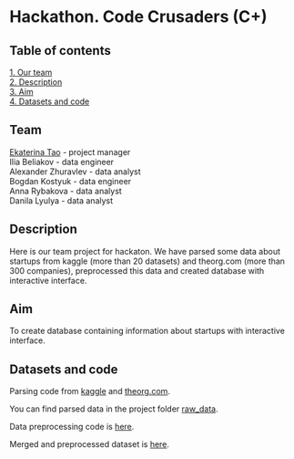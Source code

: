 # Hackathon. Code Crusaders (C+)

## Table of contents 
[1. Our team](https://github.com/ekaterinatao/hackathon_Code_Crusaders#team)   
[2. Description](https://github.com/ekaterinatao/hackathon_Code_Crusaders#description)   
[3. Aim](https://github.com/ekaterinatao/hackathon_Code_Crusaders#aim)  
[4. Datasets and code](https://github.com/ekaterinatao/hackathon_Code_Crusaders#datasets-and-code)    

## Team
[Ekaterina Tao](https://github.com/ekaterinatao) - project manager  
Ilia Beliakov - data engineer   
Alexander Zhuravlev - data analyst  
Bogdan Kostyuk - data engineer  
Anna Rybakova - data analyst   
Danila Lyulya - data analyst  

## Description
Here is our team project for hackaton. We have parsed some data about startups from kaggle (more than 20 datasets) and theorg.com (more than 300 companies), preprocessed this data and created database with interactive interface.   

## Aim
To create database containing information about startups with interactive interface.   

## Datasets and code
Parsing code from [kaggle](https://github.com/ekaterinatao/hackathon_Code_Crusaders/blob/main/parsing_kaggle.ipynb) and [theorg.com](https://github.com/ekaterinatao/hackathon_Code_Crusaders/blob/main/parsing_theorg.ipynb).  

You can find parsed data in the project folder [raw_data](https://github.com/ekaterinatao/hackathon_Code_Crusaders/tree/main/raw_data).  

Data preprocessing code is [here](https://github.com/ekaterinatao/hackathon_Code_Crusaders/blob/main/preprocessing.ipynb).  
  
Merged and preprocessed dataset is [here](https://github.com/ekaterinatao/hackathon_Code_Crusaders/blob/master/final_dataset.rar).  